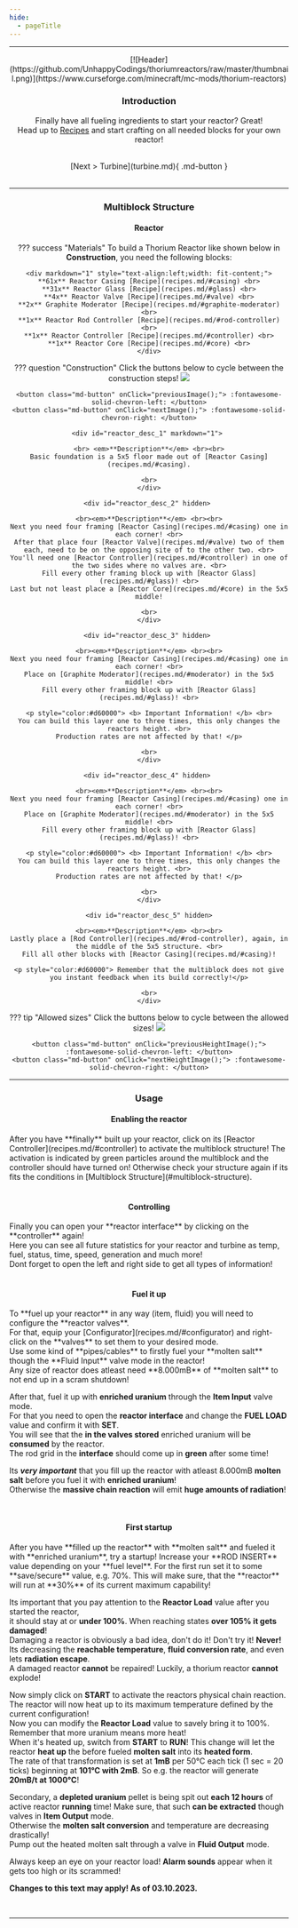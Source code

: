 ```yaml
---
hide:
  - pageTitle
---
```


<center>
<hr>
[![Header](https://github.com/UnhappyCodings/thoriumreactors/raw/master/thumbnail.png)](https://www.curseforge.com/minecraft/mc-mods/thorium-reactors)

### Introduction

Finally have all fueling ingredients to start your reactor? Great! <br>
Head up to [Recipes](#recipes) and start crafting on all needed blocks for your own reactor!

<br>
[Next > Turbine](turbine.md){ .md-button }
<br><br>
<hr>

### Multiblock Structure

#### Reactor

??? success "Materials"
    To build a Thorium Reactor like shown below in **Construction**, you need the following blocks:

    <div markdown="1" style="text-align:left;width: fit-content;">
    **61x** Reactor Casing [Recipe](recipes.md/#casing) <br>
    **31x** Reactor Glass [Recipe](recipes.md/#glass) <br>
    **4x** Reactor Valve [Recipe](recipes.md/#valve) <br>
    **2x** Graphite Moderator [Recipe](recipes.md/#graphite-moderator) <br>
    **1x** Reactor Rod Controller [Recipe](recipes.md/#rod-controller) <br>
    **1x** Reactor Controller [Recipe](recipes.md/#controller) <br>
    **1x** Reactor Core [Recipe](recipes.md/#core) <br>
    </div>

??? question "Construction"
    Click the buttons below to cycle between the construction steps!
    <img src="/img/reactor_build_1.png" id="reactor-build">

    <button class="md-button" onClick="previousImage();"> :fontawesome-solid-chevron-left: </button>
    <button class="md-button" onClick="nextImage();"> :fontawesome-solid-chevron-right: </button>

    <div id="reactor_desc_1" markdown="1"> 

    <br> <em>**Description**</em> <br><br>
    Basic foundation is a 5x5 floor made out of [Reactor Casing](recipes.md/#casing).

    <br>
    </div>
    
    <div id="reactor_desc_2" hidden> 

    <br><em>**Description**</em> <br><br>
    Next you need four framing [Reactor Casing](recipes.md/#casing) one in each corner! <br>
    After that place four [Reactor Valve](recipes.md/#valve) two of them each, need to be on the opposing site of to the other two. <br>
    You'll need one [Reactor Controller](recipes.md/#controller) in one of the two sides where no valves are. <br>
    Fill every other framing block up with [Reactor Glass](recipes.md/#glass)! <br>
    Last but not least place a [Reactor Core](recipes.md/#core) in the 5x5 middle!

    <br>
    </div>
    
    <div id="reactor_desc_3" hidden> 

    <br><em>**Description**</em> <br><br>
    Next you need four framing [Reactor Casing](recipes.md/#casing) one in each corner! <br>
    Place on [Graphite Moderator](recipes.md/#moderator) in the 5x5 middle! <br>
    Fill every other framing block up with [Reactor Glass](recipes.md/#glass)! <br>
    
    <p style="color:#d60000"> <b> Important Information! </b> <br>
    You can build this layer one to three times, this only changes the reactors height. <br>
    Production rates are not affected by that! </p>
    
    <br>
    </div>
    
    <div id="reactor_desc_4" hidden> 

    <br><em>**Description**</em> <br><br>
    Next you need four framing [Reactor Casing](recipes.md/#casing) one in each corner! <br>
    Place on [Graphite Moderator](recipes.md/#moderator) in the 5x5 middle! <br>
    Fill every other framing block up with [Reactor Glass](recipes.md/#glass)! <br>
    
    <p style="color:#d60000"> <b> Important Information! </b> <br>
    You can build this layer one to three times, this only changes the reactors height. <br>
    Production rates are not affected by that! </p>
    
    <br>
    </div>
    
    <div id="reactor_desc_5" hidden>

    <br><em>**Description**</em> <br><br>
    Lastly place a [Rod Controller](recipes.md/#rod-controller), again, in the middle of the 5x5 structure. <br>
    Fill all other blocks with [Reactor Casing](recipes.md/#casing)!

    <p style="color:#d60000"> Remember that the multiblock does not give you instant feedback when its build correctly!</p>
    
    <br>
    </div>

??? tip "Allowed sizes"
    Click the buttons below to cycle between the allowed sizes!
    <img src="/img/reactor_height_4.png" id="reactor-height">

    <button class="md-button" onClick="previousHeightImage();"> :fontawesome-solid-chevron-left: </button>
    <button class="md-button" onClick="nextHeightImage();"> :fontawesome-solid-chevron-right: </button>

<hr>

### Usage

#### Enabling the reactor

<div markdown="1" style="text-align:left;">
After you have **finally** built up your reactor, click on its [Reactor Controller](recipes.md/#controller) to activate the multiblock structure!
The activation is indicated by green particles around the multiblock and the controller should have turned on!
Otherwise check your structure again if its fits the conditions in [Multiblock Structure](#multiblock-structure).
</div>
<br>

#### Controlling

<div markdown="1" style="text-align:left;">
Finally you can open your **reactor interface** by clicking on the **controller** again! <br>
Here you can see all future statistics for your reactor and turbine as temp, fuel, status, time, speed, generation and much more! <br>
Dont forget to open the left and right side to get all types of information!
</div>
<br>

#### Fuel it up

<div markdown="1" style="text-align:left;">
To **fuel up your reactor** in any way (item, fluid) you will need to configure the **reactor valves**. <br>
For that, equip your [Configurator](recipes.md/#configurator) and right-click on the **valves** to set them to your desired mode. <br>
Use some kind of **pipes/cables** to firstly fuel your **molten salt** though the **Fluid Input** valve mode in the reactor! <br>
Any size of reactor does atleast need **8.000mB** of **molten salt** to not end up in a scram shutdown!

After that, fuel it up with **enriched uranium** through the **Item Input** valve mode. <br>
For that you need to open the **reactor interface** and change the **FUEL LOAD** value and confirm it with **SET**. <br>
You will see that the **in the valves stored** enriched uranium will be **consumed** by the reactor. <br>
The rod grid in the **interface** should come up in **green** after some time!

Its ***very important*** that you fill up the reactor with atleast 8.000mB **molten salt** before you fuel it with **enriched uranium**! <br>
Otherwise the **massive chain reaction** will emit **huge amounts of radiation**!
</div>
<br>

#### First startup

<div markdown="1" style="text-align:left;">
After you have **filled up the reactor** with **molten salt** and fueled it with **enriched uranium**, try a startup!
Increase your **ROD INSERT** value depending on your **fuel level**. For the first run set it to some **save/secure** value, e.g. 70%.
This will make sure, that the **reactor** will run at **30%** of its current maximum capability!

Its important that you pay attention to the **Reactor Load** value after you started the reactor, <br>
it should stay at or **under 100%**. When reaching states **over 105% it gets damaged**! <br>
Damaging a reactor is obviously a bad idea, don't do it! Don't try it! **Never!** <br>
Its decreasing the **reachable temperature**, **fluid conversion rate**, and even lets **radiation escape**. <br>
A damaged reactor **cannot** be repaired! Luckily, a thorium reactor **cannot** explode!

Now simply click on **START** to activate the reactors physical chain reaction. <br>
The reactor will now heat up to its maximum temperature defined by the current configuration! <br>
Now you can modify the **Reactor Load** value to savely bring it to 100%. Remember that more uranium means more heat! <br>
When it's heated up, switch from **START** to **RUN**! This change will let the reactor **heat up** the before fueled **molten salt** into its **heated form**. <br>
The rate of that transformation is set at **1mB** per 50°C each tick (1 sec = 20 ticks) beginning at **101°C with 2mB**. So e.g. the reactor will generate **20mB/t at 1000°C**!

Secondary, a **depleted uranium** pellet is being spit out **each 12 hours** of active reactor **running** time!
Make sure, that such **can be extracted** though valves in **Item Output** mode. <br>
Otherwise the **molten salt conversion** and temperature are decreasing drastically! <br>
Pump out the heated molten salt through a valve in **Fluid Output** mode.

Always keep an eye on your reactor load! **Alarm sounds** appear when it gets too high or its scrammed!

**Changes to this text may apply! As of 03.10.2023.**
</div>
<br>

<hr>

<script>

  function nextHeightImage() {
    let element = document.getElementById("reactor-height");
    let src = element.src;
    let nextInt = parseInt(src.split("height_")[1].split(".")[0]) + 1;
    if (nextInt <= 6) {
      element.src = "/img/reactor_height_" + nextInt + ".png";
    }
  }

  function previousHeightImage() {
    let element = document.getElementById("reactor-height");
    let src = element.src;
    let nextInt = parseInt(src.split("height_")[1].split(".")[0]) - 1;
    if (nextInt >= 4) {
      element.src = "/img/reactor_height_" + nextInt + ".png";
    }
  }

  function nextImage() {
    let element = document.getElementById("reactor-build");
    let src = element.src;
    let nextInt = parseInt(src.split("build_")[1].split(".")[0]) + 1;
    if (nextInt <= 5) {
      document.getElementById("reactor_desc_" + nextInt).hidden = false;
      document.getElementById("reactor_desc_" + (nextInt - 1)).hidden = true;
      element.src = "/img/reactor_build_" + nextInt + ".png";
    }
  }

  function previousImage() {
    let element = document.getElementById("reactor-build");
    let src = element.src;
    let nextInt = parseInt(src.split("build_")[1].split(".")[0]) - 1;
    if (nextInt >= 1) {
      document.getElementById("reactor_desc_" + nextInt).hidden = false;
      document.getElementById("reactor_desc_" + (nextInt + 1)).hidden = true;
      element.src = "/img/reactor_build_" + nextInt + ".png";
    }
  }

</script>